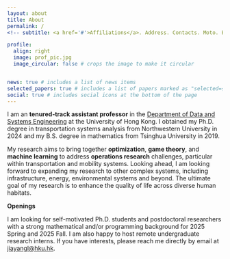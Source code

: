 ```yaml
---
layout: about
title: About
permalink: /
<!-- subtitle: <a href='#'>Affiliations</a>. Address. Contacts. Moto. Etc. -->

profile:
  align: right
  image: prof_pic.jpg
  image_circular: false # crops the image to make it circular


news: true # includes a list of news items
selected_papers: true # includes a list of papers marked as "selected={true}"
social: true # includes social icons at the bottom of the page
---
```


I am an **tenured-track assistant professor** in the [Department of Data and Systems Engineering](https://www.dase.hku.hk/) at the University of Hong Kong. I obtained my Ph.D. degree in transportation systems analysis from Northwestern University in 2024 and my B.S. degree in mathematics from Tsinghua University in 2019.

My research aims to bring together **optimization**, **game theory**, and **machine learning** to address **operations research** challenges, particular within transportation and mobility systems. Looking ahead, I am looking forward to expanding my research to other complex systems, including infrastructure, energy, environmental systems and beyond. The ultimate goal of my research is to enhance the quality of life across diverse human habitats.


<p><strong>Openings</strong></p>

I am looking for self-motivated Ph.D. students and postdoctoral researchers with a strong mathematical and/or programming background for 2025 Spring and 2025 Fall.  I am also happy to host remote undergraduate research interns. If you have interests, please reach me directly by email at <a href="mailto:jiayangl@hku.hk">jiayangl@hku.hk</a>.


&nbsp;
